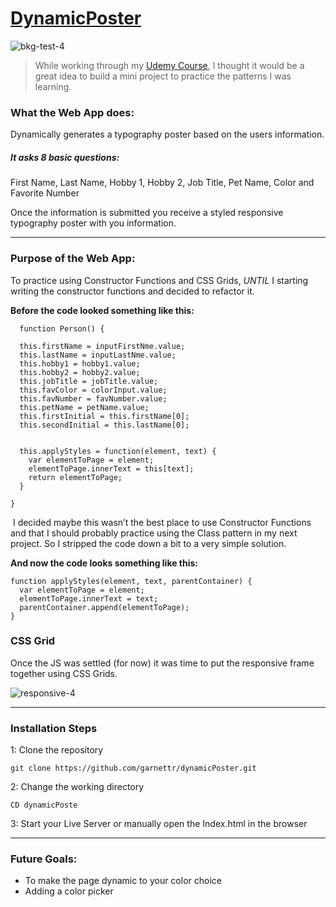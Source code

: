 
# [DynamicPoster](https://garnettr.GitHub.io/dynamicPoster/)

![bkg-test-4](https://user-images.githubusercontent.com/28959285/127429614-60b98b39-85cf-4000-aac3-7bdc3f957322.jpg)


> While working through my [Udemy Course](demy.com/course/understand-javascript/), I thought it would be a great idea to build a mini project to practice the patterns I was learning.


### What the Web App does:

Dynamically generates a typography poster based on the users information. 

##### It asks 8 basic questions: 
First Name, Last Name, Hobby 1, Hobby 2, Job Title, Pet Name, Color and Favorite Number 

Once the information is submitted you receive a styled responsive typography poster with you information.


---- 

### Purpose of the Web App:

To practice using Constructor Functions and CSS Grids, *UNTIL* I starting writing the constructor functions and decided to refactor it. 

**Before the code looked something like this:**

```
  function Person() {

  this.firstName = inputFirstNme.value;
  this.lastName = inputLastNme.value;
  this.hobby1 = hobby1.value;
  this.hobby2 = hobby2.value;
  this.jobTitle = jobTitle.value;
  this.favColor = colorInput.value;
  this.favNumber = favNumber.value;
  this.petName = petName.value;
  this.firstInitial = this.firstName[0];
  this.secondInitial = this.lastName[0];


  this.applyStyles = function(element, text) {
    var elementToPage = element;
    elementToPage.innerText = this[text];
    return elementToPage;
  }

}
```

 I decided maybe this wasn’t the best place to use Constructor Functions and that I should probably practice using the Class pattern in my next project. 
So I stripped the code down a bit to a very simple solution. 

**And now the code looks something like this:**

```
function applyStyles(element, text, parentContainer) {
  var elementToPage = element;
  elementToPage.innerText = text;
  parentContainer.append(elementToPage);
}
```



### CSS Grid
Once the JS was settled (for now) it was time to put the responsive frame together using CSS Grids.

![responsive-4](https://user-images.githubusercontent.com/28959285/127758935-d87f856d-389a-420d-a705-86e2af406d22.gif)


----


### Installation Steps

1: Clone the repository

``` git clone https://github.com/garnettr/dynamicPoster.git ```

2: Change the working directory

``` CD dynamicPoste ```

3: Start your Live Server or manually open the Index.html in the browser


----


### Future Goals: 
- To make the page dynamic to your color choice
- Adding a color picker

